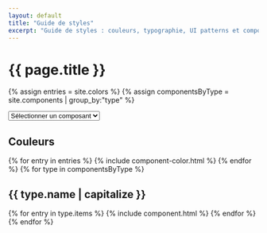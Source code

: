 ```yaml
---
layout: default
title: "Guide de styles"
excerpt: "Guide de styles : couleurs, typographie, UI patterns et composants"
---
```



<div class="wrapper container">

<h1>{{ page.title }}</h1>

{% assign entries = site.colors %}
{% assign componentsByType = site.components | group_by:"type" %}

  <nav id="component-selector" class="wrap">
    <form>
      <select name="newurl" id="component-select" onChange="window.location.replace(this.options[this.selectedIndex].value)">
        <option value="">Sélectionner un composant</option>
        <option value="#guide-color-palettes">Couleurs</option>
        {% for type in componentsByType %}
        <option value="#guide-{{ type.name }}">{{ type.name | capitalize }}</option>
        {% for entry in type.items %}
        <option value="#guide-{{ entry.title | slugify }}">&nbsp;&nbsp;&nbsp;{{ entry.title }}</option>
        {% endfor %}
        {% endfor %}
      </select>
    </form>
  </nav>

  <h2 id="guide-color-palettes" class="cf">Couleurs</h2>
  {% for entry in entries %}
    {% include component-color.html %}
  {% endfor %}
  {% for type in componentsByType %}
  <h2 id="guide-{{ type.name }}" class="cf">{{ type.name | capitalize }}</h2>
  {% for entry in type.items %}
  {% include component.html %}
  {% endfor %}
  {% endfor %}
</div>
